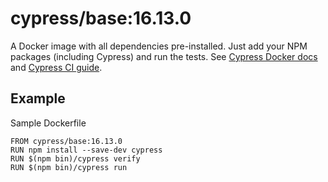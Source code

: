 <!-- WARNING: this file was autogenerated by generate-base-image.js -->
# cypress/base:16.13.0

A Docker image with all dependencies pre-installed.
Just add your NPM packages (including Cypress) and run the tests.
See [Cypress Docker docs](https://on.cypress.io/docker) and
[Cypress CI guide](https://on.cypress.io/ci).

## Example

Sample Dockerfile

```
FROM cypress/base:16.13.0
RUN npm install --save-dev cypress
RUN $(npm bin)/cypress verify
RUN $(npm bin)/cypress run
```
